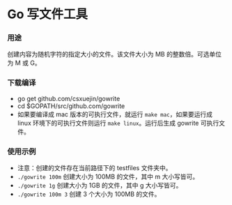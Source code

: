 # Go 写文件工具

### 用途

创建内容为随机字符的指定大小的文件。该文件大小为 MB 的整数倍。可选单位为 M 或 G。

### 下载编译

- go get github.com/csxuejin/gowrite
- cd $GOPATH/src/github.com/gowrite
- 如果要编译成 mac 版本的可执行文件，就运行 `make mac`，如果要运行成 linux 环境下的可执行文件则运行 `make linux`。运行后生成 gowrite 可执行文件。

### 使用示例

- 注意：创建的文件存在当前路径下的 testfiles 文件夹中。
- `./gowrite 100m`  创建大小为 100MB 的文件，其中 m 大小写皆可。
- `./gowrite 1g` 创建大小为 1GB 的文件，其中 g 大小写皆可。
- `./gowrite 100m 3` 创建 3 个大小为 100MB 的文件。
